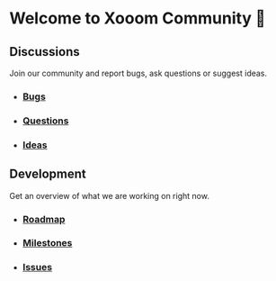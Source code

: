# Welcome to Xooom Community 👋

## Discussions

Join our community and report bugs, ask questions or suggest ideas.

- ### [Bugs](https://github.com/orgs/xooom-community/discussions/categories/bugs)
- ### [Questions](https://github.com/orgs/xooom-community/discussions/categories/questions)
- ### [Ideas](https://github.com/orgs/xooom-community/discussions/categories/ideas)

## Development

Get an overview of what we are working on right now.

- ### [Roadmap](https://github.com/orgs/xooom-dev/projects/1/views/1)
- ### [Milestones](https://github.com/orgs/xooom-dev/projects/1/views/6)
- ### [Issues](https://github.com/xooom-dev/roadmap/issues)
